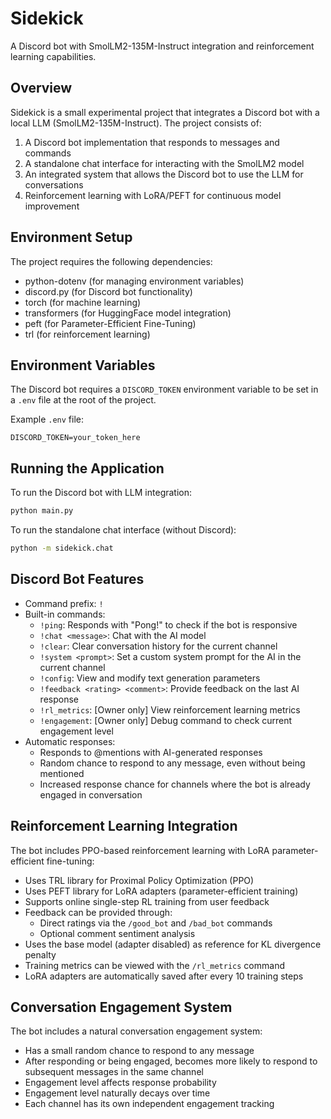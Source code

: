 # Sidekick

A Discord bot with SmolLM2-135M-Instruct integration and reinforcement learning capabilities.

## Overview

Sidekick is a small experimental project that integrates a Discord bot with a local LLM (SmolLM2-135M-Instruct). The project consists of:

1. A Discord bot implementation that responds to messages and commands
2. A standalone chat interface for interacting with the SmolLM2 model
3. An integrated system that allows the Discord bot to use the LLM for conversations
4. Reinforcement learning with LoRA/PEFT for continuous model improvement

## Environment Setup

The project requires the following dependencies:
- python-dotenv (for managing environment variables)
- discord.py (for Discord bot functionality)
- torch (for machine learning)
- transformers (for HuggingFace model integration)
- peft (for Parameter-Efficient Fine-Tuning)
- trl (for reinforcement learning)

## Environment Variables

The Discord bot requires a `DISCORD_TOKEN` environment variable to be set in a `.env` file at the root of the project.

Example `.env` file:
```
DISCORD_TOKEN=your_token_here
```

## Running the Application

To run the Discord bot with LLM integration:
```bash
python main.py
```

To run the standalone chat interface (without Discord):
```bash
python -m sidekick.chat
```

## Discord Bot Features

- Command prefix: `!`
- Built-in commands:
  - `!ping`: Responds with "Pong!" to check if the bot is responsive
  - `!chat <message>`: Chat with the AI model
  - `!clear`: Clear conversation history for the current channel
  - `!system <prompt>`: Set a custom system prompt for the AI in the current channel
  - `!config`: View and modify text generation parameters
  - `!feedback <rating> <comment>`: Provide feedback on the last AI response
  - `!rl_metrics`: [Owner only] View reinforcement learning metrics
  - `!engagement`: [Owner only] Debug command to check current engagement level
- Automatic responses:
  - Responds to @mentions with AI-generated responses
  - Random chance to respond to any message, even without being mentioned
  - Increased response chance for channels where the bot is already engaged in conversation

## Reinforcement Learning Integration

The bot includes PPO-based reinforcement learning with LoRA parameter-efficient fine-tuning:

- Uses TRL library for Proximal Policy Optimization (PPO)
- Uses PEFT library for LoRA adapters (parameter-efficient training)
- Supports online single-step RL training from user feedback
- Feedback can be provided through:
  - Direct ratings via the `/good_bot` and `/bad_bot` commands
  - Optional comment sentiment analysis
- Uses the base model (adapter disabled) as reference for KL divergence penalty
- Training metrics can be viewed with the `/rl_metrics` command
- LoRA adapters are automatically saved after every 10 training steps

## Conversation Engagement System

The bot includes a natural conversation engagement system:

- Has a small random chance to respond to any message
- After responding or being engaged, becomes more likely to respond to subsequent messages in the same channel
- Engagement level affects response probability
- Engagement level naturally decays over time
- Each channel has its own independent engagement tracking